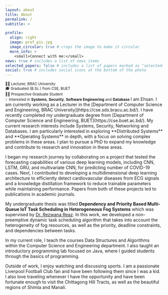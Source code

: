 ```yaml
---
layout: about
title: About
permalink: /
subtitle: >

profile:
  align: right
  image: prof_pic.jpg
  image_circular: true # crops the image to make it circular
  more_info: >
    <small>Connect with me:</small>
news: true # includes a list of news items
selected_papers: false # includes a list of papers marked as "selected={true}"
social: true # includes social icons at the bottom of the photo
---
```


<small>
  👨‍🏫 Lecturer, BRAC University <br> 
  🎓 Graduated (B.Sc.) from CSE, BUET <br>
  👨‍🎓 Prospective Graduate Student <br>
  💡 Interested in <b>Systems</b>, <b>Security</b>, <b>Software Engineering</b> and <b>Database</b>
</small>
I am Ehsan. I am currently working as a Lecturer in the [Department of Computer Science and Engineering, BRAC University](https://cse.sds.bracu.ac.bd/). I have recently completed my undergraduate degree from [Department of Computer Science and Engineering, BUET](https://cse.buet.ac.bd/). My current research interests include Systems, Security, Networking and Databases. I am particularly interested in exploring **Distributed Systems** and **Operating Systems** in depth, with a focus on solving complex problems in these areas. I plan to pursue a PhD to expand my knowledge and contribute to research and innovation in these areas.

I began my research journey by collaborating on a project that tested the forecasting capabilities of various deep learning models, including CNN, LSTM, GRU, and multivariate CNN, for predicting number of COVID-19 cases. Next, I contributed to developing a multidimensional deep learning architecture to efficiently detect cardiovascular diseases from ECG signals and a knowledge distillation framework to reduce trainable parameters while maintaining performance. Papers from both of these projects led to publications in academic journals.

My undergraduate thesis was titled **Dependency and Priority Based Multi-Queue IoT Task Scheduling in Heterogeneous Fog Systems** which was supervised by [Dr. Rezwana Reaz](https://scholar.google.com/citations?user=I0k0ReMAAAAJ&hl=en). In this work, we developed a non-preemptive dynamic task scheduling algorithm that takes into account the heterogeneity of fog resources, as well as the priority, deadline constraints, and dependencies between tasks. 

In my current role, I teach the courses Data Structures and Algorithms within the Computer Science and Engineering department. I also taught an introductory programming lab focused on Java, where I guided students through the basics of programming.

Outside of work, I enjoy watching and discussing sports. I am a passionate Liverpool Football Club fan and have been following them since I was a kid. I also love traveling whenever I have the opportunity and have been fortunate enough to visit the Chittagong Hill Tracts, as well as the beautiful regions of Shimla and Manali.